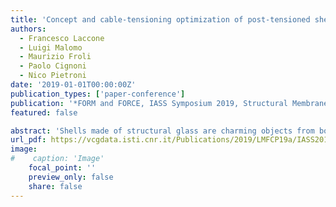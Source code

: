 ```yaml
---
title: 'Concept and cable-tensioning optimization of post-tensioned shells made of structural glass'
authors:
  - Francesco Laccone
  - Luigi Malomo
  - Maurizio Froli
  - Paolo Cignoni
  - Nico Pietroni
date: '2019-01-01T00:00:00Z'
publication_types: ['paper-conference']
publication: '*FORM and FORCE, IASS Symposium 2019, Structural Membranes 2019*'
featured: false

abstract: 'Shells made of structural glass are charming objects from both the aesthetics and the engineering point of view. However, they pose two signicant challenges: the rst one is to assure adequate safety and redundancy concerning possible global collapse; the second one is to guarantee the economy for replacing collapsed components. To address both requirements, this research explores a novel concept where triangular panels of structural glass are both post-tensioned and reinforced to create 3D free-form systems. Hence, the ligree steel truss, made of edges reinforcements, is sized in performance-based perspective to bear at least the weight of all panels in the occurrence of simultaneous cracks (worst-case scenario). The panels are post-tensioned using a set of edge-aligned cables that add benecial compressive stress on the surface. The cable placement and pre-loads are optimized to minimize the tensile stress acting on the shell and match the manufacturing constraints. These shells optimize material usage by providing not only a transparent and fascinating building separation but also load-bearing capabilities. Visual and structural lightness are improved to grid shell competitors.'
url_pdf: https://vcgdata.isti.cnr.it/Publications/2019/LMFCP19a/IASS2019GlassShells_Preprint.pdf
image:
#    caption: 'Image'
    focal_point: ''
    preview_only: false
    share: false
---
```


